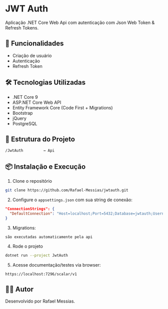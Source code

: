 # JWT Auth

Aplicação .NET Core Web Api com autenticação com Json Web Token & Refresh Tokens.

## 🚀 Funcionalidades
- Criação de usuário
- Autenticação
- Refresh Token

## 🛠️ Tecnologias Utilizadas
- .NET Core 9
- ASP.NET Core Web API
- Entity Framework Core (Code First + Migrations)
- Bootstrap
- jQuery
- PostgreSQL

## 🧱 Estrutura do Projeto
```
/JwtAuth         → Api
```

## 📦 Instalação e Execução
1. Clone o repositório
```bash
git clone https://github.com/Rafael-Messias/jwtauth.git
```

2. Configure o `appsettings.json` com sua string de conexão:
```json
"ConnectionStrings": {
  "DefaultConnection": "Host=localhost;Port=5432;Database=jwtauth;Username=postgres;Password=123456;Include Error Detail=true"
}
```

3. Migrations:
```
são executadas automaticamente pela api
```

4. Rode o projeto
```bash
dotnet run --project JwtAuth
```

5. Acesse documentação/testes via browser:
```
https://localhost:7296/scalar/v1
```

## 👨‍💻 Autor
Desenvolvido por Rafael Messias.
